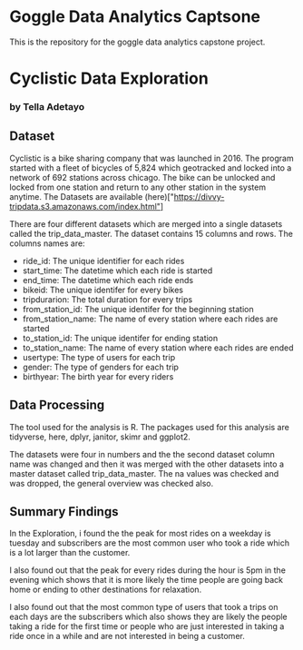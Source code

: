 # Goggle Data Analytics Captsone

This is the repository for the goggle data analytics capstone project.

# Cyclistic Data Exploration 
### by Tella Adetayo


## Dataset

Cyclistic is a bike sharing company that was launched in 2016. The program started with a fleet of bicycles of 5,824 which 
geotracked and locked into a network of 692 stations across chicago. The bike can be unlocked and locked from one station
and return to any other station in the system anytime. The Datasets are available (here)["https://divvy-tripdata.s3.amazonaws.com/index.html"]


There are four different datasets which are merged into a single datasets called the trip_data_master. The dataset contains
15 columns and rows. The columns names are:
- ride_id: The unique identifier for each rides
- start_time: The datetime which each ride is started
- end_time: The datetime which each ride ends 
- bikeid: The unique identifer for every bikes
- tripdurarion: The total duration for every trips
- from_station_id: The unique identifer for the beginning station
- from_station_name: The name of every station where each rides are started
- to_station_id: The unique identifer for ending station
- to_station_name: The name of every station where each rides are ended
- usertype: The type of users for each trip
- gender: The type of genders for each trip
- birthyear: The birth year for every riders


## Data Processing

The tool used for the analysis is R. The packages used for this analysis are tidyverse, here, dplyr, janitor, skimr and ggplot2.

The datasets were four in numbers and the the second dataset column name was changed and then it was merged with the other 
datasets into a master dataset called trip_data_master. The na values was checked and was dropped, the general overview was
checked also.



## Summary Findings

In the Exploration, i found the the peak for most rides on a weekday is tuesday and subscribers are the most common user
who took a ride which is a lot larger than the customer. 

I also found out that the peak for every rides during the hour is 5pm in the evening which shows that it is more likely
the time people are going back home or ending to other destinations for relaxation.

I also found out that the most common type of users that took a trips on each days are the subscribers which also shows
they are likely the people taking a ride for the first time or people who are just interested in taking a ride once in a 
while and are not interested in being a customer.


